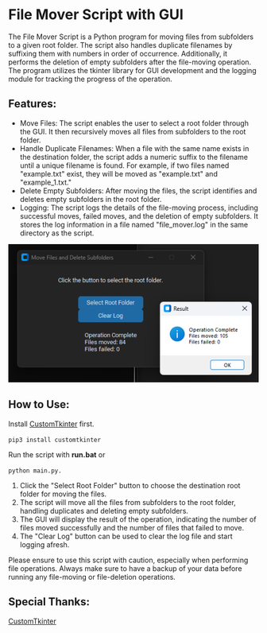 # File Mover Script with GUI

<p>The File Mover Script is a Python program for moving files from subfolders to a given root folder. The script also handles duplicate filenames by suffixing them with numbers in order of occurrence. Additionally, it performs the deletion of empty subfolders after the file-moving operation. The program utilizes the tkinter library for GUI development and the logging module for tracking the progress of the operation.</p>

## Features:

- Move Files: The script enables the user to select a root folder through the GUI. It then recursively moves all files from subfolders to the root folder.
- Handle Duplicate Filenames: When a file with the same name exists in the destination folder, the script adds a numeric suffix to the filename until a unique filename is found. For example, if two files named "example.txt" exist, they will be moved as "example.txt" and "example_1.txt."
- Delete Empty Subfolders: After moving the files, the script identifies and deletes empty subfolders in the root folder.
- Logging: The script logs the details of the file-moving process, including successful moves, failed moves, and the deletion of empty subfolders. It stores the log information in a file named "file_mover.log" in the same directory as the script.

![example](/assets/img/z21dv59a234.png "example")
## How to Use:

Install [CustomTkinter](https://github.com/TomSchimansky/CustomTkinter) first. 

`pip3 install customtkinter`

Run the script with **run.bat** or

`python main.py.`

<ol>
<li>Click the "Select Root Folder" button to choose the destination root folder for moving the files.</li>
<li>The script will move all the files from subfolders to the root folder, handling duplicates and deleting empty subfolders.</li>
<li>The GUI will display the result of the operation, indicating the number of files moved successfully and the number of files that failed to move.</li>
<li>The "Clear Log" button can be used to clear the log file and start logging afresh.</li>
</ol>

Please ensure to use this script with caution, especially when performing file operations. Always make sure to have a backup of your data before running any file-moving or file-deletion operations.

## Special Thanks:
[CustomTkinter](https://github.com/TomSchimansky/CustomTkinter)